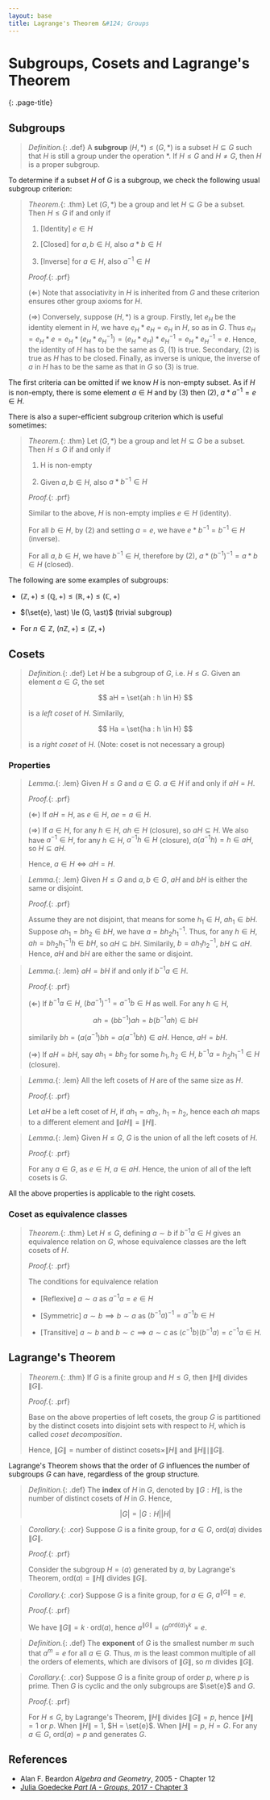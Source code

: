 ```yaml
---
layout: base
title: Lagrange's Theorem &#124; Groups
---
```


# Subgroups, Cosets and Lagrange's Theorem
{: .page-title}

## Subgroups

> *Definition.*{: .def}
> A **subgroup** $(H, \ast) \le (G, \ast)$ is a subset $H \subseteq G$ such that $H$ is still a group under the operation $\ast$.
If $H \le G$ and $H \not = G$, then $H$ is a proper subgroup.

To determine if a subset $H$ of $G$ is a subgroup, we check the following usual subgroup criterion:

> *Theorem.*{: .thm}
> Let $(G, \ast)$ be a group and let $H \subseteq G$ be a subset. Then $H \le G$ if and only if
>
> 1. [Identity] $e \in H$
>
> 2. [Closed] for $a, b \in H$, also $a \ast b \in H$
>
> 3. [Inverse] for $a \in H$, also $a^{-1} \in H$
>
> *Proof.*{: .prf}
>
> $(\Leftarrow)$ Note that associativity in $H$ is inherited from $G$ and these criterion ensures other group axioms for $H$.
>
> $(\Rightarrow)$ Conversely, suppose $(H, \ast)$ is a group.
> Firstly, let $e_H$ be the identity element in $H$, we have $e_H \ast e_H = e_H$ in $H$, so as in $G$.
> Thus $e_H = e_H \ast e = e_H \ast (e_H \ast e_H^{-1}) = (e_H \ast e_H) \ast e_H^{-1} = e_H \ast e_H^{-1} = e$.
> Hence, the identity of $H$ has to be the same as $G$, (1) is true.
> Secondary, (2) is true as $H$ has to be closed.
> Finally, as inverse is unique, the inverse of $a$ in $H$ has to be the same as that in $G$ so (3) is true.

The first criteria can be omitted if we know $H$ is non-empty subset.
As if $H$ is non-empty, there is some element $a \in H$ and by (3) then (2), $a \ast a^{-1} = e \in H$.

There is also a super-efficient subgroup criterion which is useful sometimes:

> *Theorem.*{: .thm}
> Let $(G, \ast)$ be a group and let $H \subseteq G$ be a subset. Then $H \le G$ if and only if
>
> 1. H is non-empty
>
> 2. Given $a, b \in H$, also $a \ast b^{-1} \in H$
>
> *Proof.*{: .prf}
>
> Similar to the above, $H$ is non-empty implies $e \in H$ (identity).
>
> For all $b \in H$, by (2) and setting $a = e$, we have $e \ast b^{-1} = b^{-1} \in H$ (inverse).
>
> For all $a, b \in H$, we have $b^{-1} \in H$, therefore by (2), $a \ast (b^{-1})^{-1} = a \ast b \in H$ (closed).

The following are some examples of subgroups:

* $(\mathbb{Z}, +) \le (\mathbb{Q}, +) \le (\mathbb{R}, +) \le (\mathbb{C}, +)$

* $(\set{e}, \ast) \le (G, \ast)$ (trivial subgroup)

* For $n \in \mathbb{Z}$, ($n\mathbb{Z}, +) \le (\mathbb{Z}, +)$

## Cosets

> *Definition.*{: .def}
> Let $H$ be a subgroup of $G$, i.e. $H \le G$. Given an element $a \in G$, the set
>
> $$
  aH = \set{ah : h \in H}
  $$
>
> is a _left coset_ of $H$. Similarily,
>
> $$
  Ha = \set{ha : h \in H}
  $$
>
> is a _right coset_ of $H$. (Note: coset is not necessary a group)

### Properties

> *Lemma.*{: .lem}
> Given $H \le G$ and $a \in G$. $a \in H$ if and only if $aH = H$.
>
> *Proof.*{: .prf}
>
> $(\Leftarrow)$ If $aH = H$, as $e \in H$, $ae = a \in H$.
>
> $(\Rightarrow)$ If $a \in H$, for any $h \in H$, $ah \in H$ (closure), so $aH \subseteq H$.
> We also have $a^{-1} \in H$, for any $h \in H$, $a^{-1}h \in H$ (closure), $a(a^{-1}h) = h \in aH$, so $H \subseteq aH$.
>
> Hence, $a \in H \iff aH = H$.

> *Lemma.*{: .lem}
> Given $H \le G$ and $a, b \in G$, $aH$ and $bH$ is either the same or disjoint.
>
> *Proof.*{: .prf}
>
> Assume they are not disjoint, that means for some $h_1 \in H$, $ah_1 \in bH$.
> Suppose $ah_1 = bh_2 \in bH$, we have $a = bh_2h_1^{-1}$.
> Thus, for any $h \in H$, $ah = bh_2h_1^{-1}h \in bH$, so $aH \subseteq bH$.
> Similarily, $b = ah_1h_2^{-1}$, $bH \subseteq aH$.
> Hence, $aH$ and $bH$ are either the same or disjoint.

> *Lemma.*{: .lem}
> $aH = bH$ if and only if $b^{-1}a \in H$.
>
> *Proof.*{: .prf}
>
> $(\Leftarrow)$ If $b^{-1}a \in H$, $(ba^{-1})^{-1} = a^{-1}b \in H$ as well.
> For any $h \in H$,
>
> $$
  ah = (bb^{-1})ah = b(b^{-1}ah) \in bH
  $$
>
> similarily $bh = (a(a^{-1})bh = a(a^{-1}bh) \in aH$. Hence, $aH = bH$.
>
> $(\Rightarrow)$ If $aH = bH$, say $ah_1 = bh_2$ for some $h_1, h_2 \in H$, $b^{-1}a = h_2h_1^{-1} \in H$ (closure).

> *Lemma.*{: .lem}
> All the left cosets of $H$ are of the same size as $H$.
>
> *Proof.*{: .prf}
>
> Let $aH$ be a left coset of $H$, if $ah_1 = ah_2$, $h_1 = h_2$, hence each $ah$ maps to a different element and $\|aH\| = \|H\|$.

> *Lemma.*{: .lem}
> Given $H \le G$, $G$ is the union of all the left cosets of $H$.
>
> *Proof.*{: .prf}
>
> For any $a \in G$, as $e \in H$, $a \in aH$. Hence, the union of all of the left cosets is $G$.

All the above properties is applicable to the right cosets.

### Coset as equivalence classes

> *Theorem.*{: .thm}
> Let $H \le G$, defining $a \sim b$ if $b^{-1}a \in H$ gives an equivalence relation on $G$, whose equivalence classes are the left cosets of $H$.
>
> *Proof.*{: .prf}
>
> The conditions for equivalence relation
>
> + [Reflexive] $a \sim a$ as $a^{-1}a = e \in H$
>
> + [Symmetric] $a \sim b \implies b \sim a$ as $(b^{-1}a)^{-1} = a^{-1}b \in H$
>
> + [Transitive] $a \sim b$ and $b \sim c \implies a \sim c$ as $(c^{-1}b)(b^{-1}a) = c^{-1}a \in H$.

## Lagrange's Theorem

> *Theorem.*{: .thm}
> If $G$ is a finite group and $H \le G$, then $\|H\|$ divides $\|G\|$.
>
> *Proof.*{: .prf}
>
> Base on the above properties of left cosets, the group $G$ is partitioned by the distinct cosets into disjoint sets with respect to $H$, which is called _coset decomposition_.
>
> Hence, $\|G\| = \text{number of distinct cosets} \times \|H\|$ and $\|H\| \mid \|G\|$.

Lagrange's Theorem shows that the order of $G$ influences the number of subgroups $G$ can have, regardless of the group structure.

> *Definition.*{: .def}
> The **index** of $H$ in $G$, denoted by $\|G:H\|$, is the number of distinct cosets of $H$ in $G$.
> Hence,
>
> $$
  |G| = |G:H||H|
  $$

> *Corollary.*{: .cor}
> Suppose $G$ is a finite group, for $a \in G$, $\text{ord}(a)$ divides $\|G\|$.
>
> *Proof.*{: .prf}
>
> Consider the subgroup $H = \langle a \rangle$ generated by $a$, by Lagrange's Theorem, $\text{ord}(a) = \|H\|$ divides $\|G\|$.

> *Corollary.*{: .cor}
> Suppose $G$ is a finite group, for $a \in G$, $a^{\|G\|} = e$.
>
> *Proof.*{: .prf}
>
> We have $\|G\| = k \cdot \text{ord}(a)$, hence $a^{\|G\|} = (a^{\text{ord}(a)})^k = e$.

> *Definition.*{: .def}
> The **exponent** of $G$ is the smallest number $m$ such that $a^m = e$ for all $a \in G$.
> Thus, $m$ is the least common multiple of all the orders of elements, which are divisors of $\|G\|$, so $m$ divides $\|G\|$.

> *Corollary.*{: .cor}
> Suppose $G$ is a finite group of order $p$, where $p$ is prime. Then $G$ is cyclic and the only subgroups are $\set{e}$ and $G$.
>
> *Proof.*{: .prf}
>
> For $H \le G$, by Lagrange's Theorem, $\|H\|$ divides $\|G\| = p$, hence $\|H\| = 1$ or $p$.
> When $\|H\| = 1$, $H = \set{e}$. When $\|H\| = p$, $H = G$. For any $a \in G$, $\text{ord}(a) = p$ and generates $G$.

## References

* Alan F. Beardon _Algebra and Geometry_, 2005 - Chapter 12
* [Julia Goedecke _Part IA - Groups_, 2017 - Chapter 3](https://www.julia-goedecke.de/pdf/GroupsNotes.pdf)
